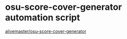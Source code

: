 # osu-score-cover-generator automation script    
[alivemaster/osu-score-cover-generator](https://github.com/alivemaster/osu-score-cover-generator)    

